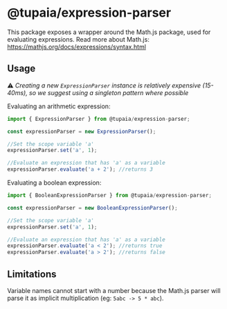 # @tupaia/expression-parser

This package exposes a wrapper around the Math.js package, used for evaluating expressions.
Read more about Math.js: https://mathjs.org/docs/expressions/syntax.html

## Usage

⚠️ _Creating a new `ExpressionParser` instance is relatively expensive (15-40ms), so we suggest using a singleton pattern where possible_

Evaluating an arithmetic expression:

```js
import { ExpressionParser } from @tupaia/expression-parser;

const expressionParser = new ExpressionParser();

//Set the scope variable 'a'
expressionParser.set('a', 1);

//Evaluate an expression that has 'a' as a variable
expressionParser.evaluate('a + 2'); //returns 3
```

Evaluating a boolean expression:

```js
import { BooleanExpressionParser } from @tupaia/expression-parser;

const expressionParser = new BooleanExpressionParser();

//Set the scope variable 'a'
expressionParser.set('a', 1);

//Evaluate an expression that has 'a' as a variable
expressionParser.evaluate('a < 2'); //returns true
expressionParser.evaluate('a > 2'); //returns false
```

## Limitations

Variable names cannot start with a number because the Math.js parser will parse it as implicit multiplication (eg: `5abc -> 5 * abc`).
